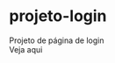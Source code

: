 # projeto-login
 Projeto de página de login<br>
<a href="https://vanessalaureano.github.io/projeto-login/" target=_blank>Veja aqui</a>
<style> a {text-decoration: none}</style>
